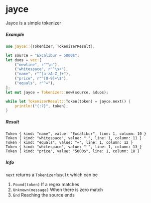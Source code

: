 # jayce

Jayce is a simple tokenizer

##### Example

```rust
use jayce::{Tokenizer, TokenizerResult};

let source = "Excalibur = 5000$";
let duos = vec![
    ("newline", r"^\n"),
    ("whitespace", r"^\s+"),
    ("name", r"^[a-zA-Z_]+"),
    ("price", r"^[0-9]+\$"),
    ("equals", r"^="),
];
let mut jayce = Tokenizer::new(source, &duos);

while let TokenizerResult::Token(token) = jayce.next() {
    println!("{:?}", token);
}
```

##### Result

```rust,ignore
Token { kind: "name", value: "Excalibur", line: 1, column: 10 }
Token { kind: "whitespace", value: " ", line: 1, column: 11 }
Token { kind: "equals", value: "=", line: 1, column: 12 }
Token { kind: "whitespace", value: " ", line: 1, column: 13 }
Token { kind: "price", value: "5000$", line: 1, column: 18 }
```

##### Info

`next` returns a `TokenizerResult` which can be

1. `Found(token)` If a regex matches
2. `Unknown(message)` When there is zero match
3. `End` Reaching the source ends
